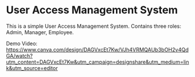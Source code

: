 # User Access Management System
This is a simple User Access Management System. Contains three roles: Admin, Manager, Employee.

Demo Video: https://www.canva.com/design/DAGVxcEt7Kw/VJh4VRMQAUb3bOH2v4QdGA/watch?utm_content=DAGVxcEt7Kw&utm_campaign=designshare&utm_medium=link&utm_source=editor
